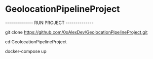 # GeolocationPipelineProject

-------------- RUN PROJECT --------------

git clone https://github.com/0xAlexDev/GeolocationPipelineProject.git

cd GeolocationPipelineProject

docker-compose up 
